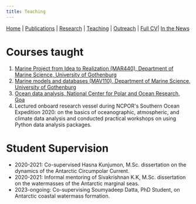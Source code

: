 ```yaml
---
title: Teaching
---
```

[Home](index.html) | [Publications](publications.html) | [Research](research.html) | [Teaching](teaching.html) | [Outreach](outreach.html) |  [Full CV](https://github.com/adityarn/CV/blob/master/CV.pdf)| [In the News](news.html)

# Courses taught

1. [Marine Project from Idea to Realization (MAR440), Department of Marine Science, University of Gothenburg](https://github.com/adityarn/MAR440_PythonModule)
1. [Marine models and databases (MAV110), Department of Marine Science, University of Gothenburg](https://github.com/adityarn/MAV110_PythonModule/tree/main)
1. [Ocean data analysis, National Center for Polar and Ocean Research, Goa](https://github.com/adityarn/PythonWorkshopNCPOR)
1. Lectured onboard research vessel during NCPOR's Southern Ocean Expedition 2020: on the basics of oceanographic, atmospheric, and climate data analysis and conducted practical workshops on using Python data analysis packages.


# Student Supervision

* 2020-2021: Co-supervised Hasna Kunjumon, M.Sc. dissertation on the dynamics of the Antarctic Circumpolar Current.
* 2020-2021: Informal mentoring of Sivakrishnan K.K, M.Sc. dissertation on the watermasses of the Antarctic marginal seas.
* 2023-ongoing: Co-supervising Soumyadeep Datta, PhD Student, on Antarctic coastal watermass formation.
